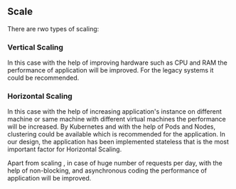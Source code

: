 ## Scale
There are rwo types of scaling:

### Vertical Scaling 
In this case with the help of improving hardware such as CPU and RAM the performance of application will be improved.
For the legacy systems it could be recommended.

### Horizontal Scaling
In this case with the help of increasing application's instance on different machine or same machine with different 
virtual machines the performance will be increased. By Kubernetes and with the help of Pods and Nodes, clustering could be available which is recommended
for the application. In our design, the application has been implemented stateless that is the most important factor for Horizontal Scaling.

Apart from scaling , in case of huge number of requests per day, with the help of non-blocking, and asynchronous coding the performance of application
will be improved.


